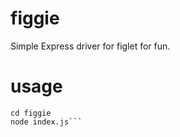 # figgie
Simple Express driver for figlet for fun.

# usage
```git clone https://github.com/justinnamilee/figgie.git
cd figgie
node index.js```
